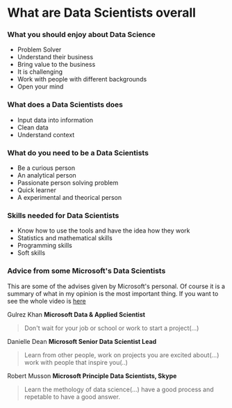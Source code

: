 # What are Data Scientists overall

### What you should enjoy about Data Science
- Problem Solver
- Understand their business
- Bring value to the business
- It is challenging
- Work with people with different backgrounds
- Open your mind

### What does a Data Scientists does
- Input data into information
- Clean data
- Understand context

### What do you need to be a Data Scientists
- Be a curious person
- An analytical person
- Passionate person solving problem
- Quick learner
- A experimental and theorical person

### Skills needed for Data Scientists
- Know how to use the tools and have the idea how they work
- Statistics and mathematical skills
- Programming skills
- Soft skills

### Advice from some Microsoft's Data Scientists

This are some of the advises given by Microsoft's personal. Of course it is a summary of what in my opinion is the most important thing. 
If you want to see the whole video is [here](https://youtu.be/xCfbzjno1CY)

Gulrez Khan **Microsoft Data & Applied Scientist**
> Don't wait for your job or school or work to start a project(...)

Danielle Dean **Microsoft Senior Data Scientist Lead**
>Learn from other people, work on projects you are excited about(...) work with people that inspire you(..)

Robert Musson **Microsoft Principle Data Scientists, Skype**
>Learn the methology of data science(...) have a good process and repetable to have a good answer.
